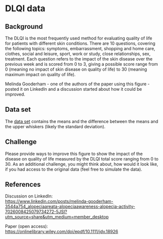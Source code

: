 # DLQI data

## Background

The DLQI is the most frequently used method for evaluating quality of life for patients with different skin conditions. There are 10 questions, covering the following topics: symptoms, embarrassment, shopping and home care, clothes, social and leisure, sport, work or study, close relationships, sex, treatment. Each question refers to the impact of the skin disease over the previous week and is scored from 0 to 3, giving a possible score range from 0 (meaning no impact of skin disease on quality of life) to 30 (meaning maximum impact on quality of life).

Melinda Gooderham - one of the authors of the paper using this figure - posted it on LinkedIn and a discussion started about how it could be improved. 


## Data set

The [data set](DLQI_for_AA_by_study.xlsx) contains the means and the difference between the means and the upper whiskers (likely the standard deviation).

## Challenge

Please provide ways to improve this figure to show the impact of the disease on quality of life measured by the DLQI total score ranging from 0 to 30. As an additional challenge, you might think about, how would it look like, if you had access to the original data (feel free to simulate the data). 


## References

Discussion on LinkedIn:  
https://www.linkedin.com/posts/melinda-gooderham-3544a754_alopeciaareata-alopeciaawareness-alopecia-activity-7026008425079734272-5JSI?utm_source=share&utm_medium=member_desktop

Paper (open access):  
https://onlinelibrary.wiley.com/doi/epdf/10.1111/jdv.18926